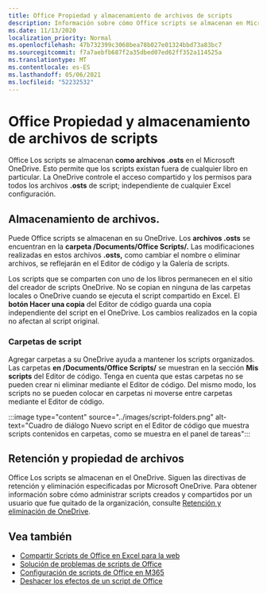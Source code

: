 ```yaml
---
title: Office Propiedad y almacenamiento de archivos de scripts
description: Información sobre cómo Office scripts se almacenan en Microsoft OneDrive y se transfieren entre propietarios.
ms.date: 11/13/2020
localization_priority: Normal
ms.openlocfilehash: 47b732399c3068bea78b027e01324bbd73a83bc7
ms.sourcegitcommit: f7a7aebfb687f2a35dbed07ed62ff352a114525a
ms.translationtype: MT
ms.contentlocale: es-ES
ms.lasthandoff: 05/06/2021
ms.locfileid: "52232532"
---
```

# <a name="office-scripts-file-storage-and-ownership"></a>Office Propiedad y almacenamiento de archivos de scripts

Office Los scripts se almacenan **como archivos .osts** en el Microsoft OneDrive. Esto permite que los scripts existan fuera de cualquier libro en particular. La OneDrive controle el acceso compartido y los permisos para todos los archivos **.osts** de script; independiente de cualquier Excel configuración.

## <a name="file-storage"></a>Almacenamiento de archivos.

Puede Office scripts se almacenan en su OneDrive. Los **archivos .osts** se encuentran en la **carpeta /Documents/Office Scripts/.** Las modificaciones realizadas en estos archivos **.osts,** como cambiar el nombre o eliminar archivos, se reflejarán en el Editor de código y la Galería de scripts.

Los scripts que se comparten con uno de los libros permanecen en el sitio del creador de scripts OneDrive. No se copian en ninguna de las carpetas locales o OneDrive cuando se ejecuta el script compartido en Excel. El **botón Hacer una copia** del Editor de código guarda una copia independiente del script en el OneDrive. Los cambios realizados en la copia no afectan al script original.

### <a name="script-folders"></a>Carpetas de script

Agregar carpetas a su OneDrive ayuda a mantener los scripts organizados. Las carpetas **en /Documents/Office Scripts/** se muestran en la sección **Mis scripts** del Editor de código. Tenga en cuenta que estas carpetas no se pueden crear ni eliminar mediante el Editor de código. Del mismo modo, los scripts no se pueden colocar en carpetas ni moverse entre carpetas mediante el Editor de código.

:::image type="content" source="../images/script-folders.png" alt-text="Cuadro de diálogo Nuevo script en el Editor de código que muestra scripts contenidos en carpetas, como se muestra en el panel de tareas":::

## <a name="file-ownership-and-retention"></a>Retención y propiedad de archivos

Office Los scripts se almacenan en el OneDrive. Siguen las directivas de retención y eliminación especificadas por Microsoft OneDrive. Para obtener información sobre cómo administrar scripts creados y compartidos por un usuario que fue quitado de la organización, consulte [Retención y eliminación de OneDrive](/onedrive/retention-and-deletion).

## <a name="see-also"></a>Vea también

- [Compartir Scripts de Office en Excel para la web](https://support.microsoft.com/office/sharing-office-scripts-in-excel-for-the-web-226eddbc-3a44-4540-acfe-fccda3d1122b)
- [Solución de problemas de scripts de Office](../testing/troubleshooting.md)
- [Configuración de scripts de Office en M365](https://support.office.com/article/office-scripts-settings-in-m365-19d3c51a-6ca2-40ab-978d-60fa49554dcf)
- [Deshacer los efectos de un script de Office](../testing/undo.md)
